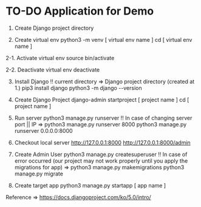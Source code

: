 # TO-DO Application for Demo

1. Create Django project directory

2. Create virtual env
  python3 -m venv [ virtual env name ]
  cd [ virtual env name ]

  2-1. Activate virtual env
    source bin/activate

  2-2. Deactivate virtual env
    deactivate

3. Install Django
  !! current directory => Django project directory (created at 1.)
  pip3 install django
  python3 -m django --version

4. Create Django Project
  django-admin startproject [ project name ]
  cd [ project name ]

5. Run server
  python3 manage.py runserver
  !! In case of changing server port || IP
   => python3 manage.py runserver 8000
      python3 manage.py runserver 0.0.0.0:8000

6. Checkout local server
  http://127.0.0.1:8000
  http://127.0.0.1:8000/admin

7. Create Admin User
  python3 manage.py createsuperuser
  !! In case of error occurred (our project may not work properly until you apply the migrations for app)
    => python3 manage.py makemigrations
       python3 manage.py migrate

8. Create target app
  python3 manage.py startapp [ app name ]


Reference
=> https://docs.djangoproject.com/ko/5.0/intro/